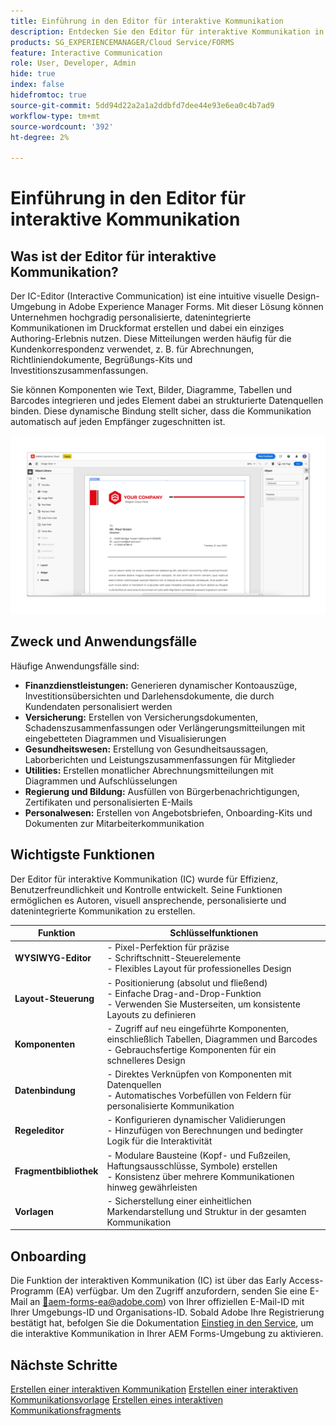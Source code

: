 ```yaml
---
title: Einführung in den Editor für interaktive Kommunikation
description: Entdecken Sie den Editor für interaktive Kommunikation in AEM Forms. Lernen Sie wichtige Funktionen, Onboarding-Schritte und Anwendungsfälle aus der Praxis kennen, um dynamische, personalisierte Kommunikation zu erstellen.
products: SG_EXPERIENCEMANAGER/Cloud Service/FORMS
feature: Interactive Communication
role: User, Developer, Admin
hide: true
index: false
hidefromtoc: true
source-git-commit: 5dd94d22a2a1a2ddbfd7dee44e93e6ea0c4b7ad9
workflow-type: tm+mt
source-wordcount: '392'
ht-degree: 2%

---
```



# Einführung in den Editor für interaktive Kommunikation

## Was ist der Editor für interaktive Kommunikation?

Der IC-Editor (Interactive Communication) ist eine intuitive visuelle Design-Umgebung in Adobe Experience Manager Forms. Mit dieser Lösung können Unternehmen hochgradig personalisierte, datenintegrierte Kommunikationen im Druckformat erstellen und dabei ein einziges Authoring-Erlebnis nutzen. Diese Mitteilungen werden häufig für die Kundenkorrespondenz verwendet, z. B. für Abrechnungen, Richtliniendokumente, Begrüßungs-Kits und Investitionszusammenfassungen.

Sie können Komponenten wie Text, Bilder, Diagramme, Tabellen und Barcodes integrieren und jedes Element dabei an strukturierte Datenquellen binden. Diese dynamische Bindung stellt sicher, dass die Kommunikation automatisch auf jeden Empfänger zugeschnitten ist.

![IC-Dokument suchen](/help/forms/interactive-communication/assets/introimg.png)

## Zweck und Anwendungsfälle

Häufige Anwendungsfälle sind:

* **Finanzdienstleistungen:** Generieren dynamischer Kontoauszüge, Investitionsübersichten und Darlehensdokumente, die durch Kundendaten personalisiert werden
* **Versicherung:** Erstellen von Versicherungsdokumenten, Schadenszusammenfassungen oder Verlängerungsmitteilungen mit eingebetteten Diagrammen und Visualisierungen
* **Gesundheitswesen:** Erstellung von Gesundheitsaussagen, Laborberichten und Leistungszusammenfassungen für Mitglieder
* **Utilities:** Erstellen monatlicher Abrechnungsmitteilungen mit Diagrammen und Aufschlüsselungen
* **Regierung und Bildung:** Ausfüllen von Bürgerbenachrichtigungen, Zertifikaten und personalisierten E-Mails
* **Personalwesen:** Erstellen von Angebotsbriefen, Onboarding-Kits und Dokumenten zur Mitarbeiterkommunikation

## Wichtigste Funktionen

Der Editor für interaktive Kommunikation (IC) wurde für Effizienz, Benutzerfreundlichkeit und Kontrolle entwickelt. Seine Funktionen ermöglichen es Autoren, visuell ansprechende, personalisierte und datenintegrierte Kommunikation zu erstellen.

| **Funktion** | **Schlüsselfunktionen** |
|--------------------------------------|---------------------------------------------------------------------------------------|
| **WYSIWYG-Editor** | - Pixel-Perfektion für präzise <br> - Schriftschnitt-Steuerelemente <br> - Flexibles Layout für professionelles Design |
| **Layout-Steuerung** | - Positionierung (absolut und fließend) <br> - Einfache Drag-and-Drop-Funktion <br> - Verwenden Sie Musterseiten, um konsistente Layouts zu definieren |
| **Komponenten** | - Zugriff auf neu eingeführte Komponenten, einschließlich Tabellen, Diagrammen und Barcodes <br> - Gebrauchsfertige Komponenten für ein schnelleres Design |
| **Datenbindung** | - Direktes Verknüpfen von Komponenten mit Datenquellen <br> - Automatisches Vorbefüllen von Feldern für personalisierte Kommunikation |
| **Regeleditor** | - Konfigurieren dynamischer Validierungen <br> - Hinzufügen von Berechnungen und bedingter Logik für die Interaktivität |
| **Fragmentbibliothek** | - Modulare Bausteine (Kopf- und Fußzeilen, Haftungsausschlüsse, Symbole) erstellen <br> - Konsistenz über mehrere Kommunikationen hinweg gewährleisten |
| **Vorlagen** | - Sicherstellung einer einheitlichen Markendarstellung und Struktur in der gesamten Kommunikation |

## Onboarding

Die Funktion der interaktiven Kommunikation (IC) ist über das Early Access-Programm (EA) verfügbar. Um den Zugriff anzufordern, senden Sie eine E-Mail an [&#128279;](mailto:aem-forms-ea@adobe.com)aem-forms-ea@adobe.com) von Ihrer offiziellen E-Mail-ID mit Ihrer Umgebungs-ID und Organisations-ID. Sobald Adobe Ihre Registrierung bestätigt hat, befolgen Sie die Dokumentation [Einstieg in den Service](/help/forms/setup-forms-cloud-service.md), um die interaktive Kommunikation in Ihrer AEM Forms-Umgebung zu aktivieren.

## Nächste Schritte

[Erstellen einer interaktiven Kommunikation](/help/forms/interactive-communication/create-interactive-communication.md)
[Erstellen einer interaktiven Kommunikationsvorlage](/help/forms/interactive-communication/create-interactive-communication-template.md)
[Erstellen eines interaktiven Kommunikationsfragments](/help/forms/interactive-communication/create-interactive-communication-fragment.md)

<!-- 
## Where to Find IC Documentation, Samples, and Tutorials

Whether you're just getting started or looking to build complex communications, Adobe offers extensive learning resources:
[Note: we'll add resources afterwards, below is just the format]

* Official Documentation:

[Create your first interactive communication]()
AEM Forms Interactive Communication Guide

* Tutorials & Videos:
Visit Adobe Experience League and explore the "Forms" section for step-by-step videos and use-case-based tutorials.
-->

